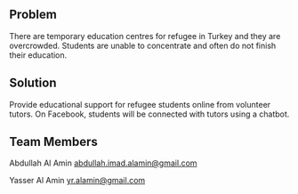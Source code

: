 ## Problem

There are temporary education centres for refugee in Turkey and they are overcrowded. Students are unable to concentrate and often do not finish their education. 

## Solution

Provide educational support for refugee students online from volunteer tutors. On Facebook, students will be connected with tutors using a chatbot. 

## Team Members

Abdullah Al Amin <abdullah.imad.alamin@gmail.com>

Yasser Al Amin <yr.alamin@gmail.com> 